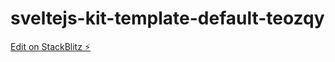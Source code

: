 # sveltejs-kit-template-default-teozqy

[Edit on StackBlitz ⚡️](https://stackblitz.com/edit/sveltejs-kit-template-default-teozqy)